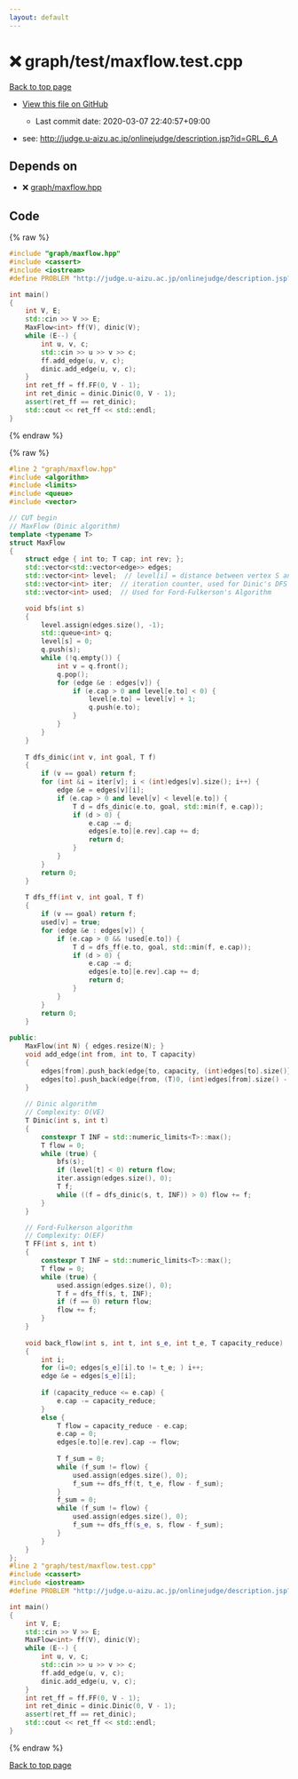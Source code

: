 ```yaml
---
layout: default
---
```


<!-- mathjax config similar to math.stackexchange -->
<script type="text/javascript" async
  src="https://cdnjs.cloudflare.com/ajax/libs/mathjax/2.7.5/MathJax.js?config=TeX-MML-AM_CHTML">
</script>
<script type="text/x-mathjax-config">
  MathJax.Hub.Config({
    TeX: { equationNumbers: { autoNumber: "AMS" }},
    tex2jax: {
      inlineMath: [ ['$','$'] ],
      processEscapes: true
    },
    "HTML-CSS": { matchFontHeight: false },
    displayAlign: "left",
    displayIndent: "2em"
  });
</script>

<script type="text/javascript" src="https://cdnjs.cloudflare.com/ajax/libs/jquery/3.4.1/jquery.min.js"></script>
<script src="https://cdn.jsdelivr.net/npm/jquery-balloon-js@1.1.2/jquery.balloon.min.js" integrity="sha256-ZEYs9VrgAeNuPvs15E39OsyOJaIkXEEt10fzxJ20+2I=" crossorigin="anonymous"></script>
<script type="text/javascript" src="../../../assets/js/copy-button.js"></script>
<link rel="stylesheet" href="../../../assets/css/copy-button.css" />


# :x: graph/test/maxflow.test.cpp

<a href="../../../index.html">Back to top page</a>

* <a href="{{ site.github.repository_url }}/blob/master/graph/test/maxflow.test.cpp">View this file on GitHub</a>
    - Last commit date: 2020-03-07 22:40:57+09:00


* see: <a href="http://judge.u-aizu.ac.jp/onlinejudge/description.jsp?id=GRL_6_A">http://judge.u-aizu.ac.jp/onlinejudge/description.jsp?id=GRL_6_A</a>


## Depends on

* :x: <a href="../../../library/graph/maxflow.hpp.html">graph/maxflow.hpp</a>


## Code

<a id="unbundled"></a>
{% raw %}
```cpp
#include "graph/maxflow.hpp"
#include <cassert>
#include <iostream>
#define PROBLEM "http://judge.u-aizu.ac.jp/onlinejudge/description.jsp?id=GRL_6_A"

int main()
{
    int V, E;
    std::cin >> V >> E;
    MaxFlow<int> ff(V), dinic(V);
    while (E--) {
        int u, v, c;
        std::cin >> u >> v >> c;
        ff.add_edge(u, v, c);
        dinic.add_edge(u, v, c);
    }
    int ret_ff = ff.FF(0, V - 1);
    int ret_dinic = dinic.Dinic(0, V - 1);
    assert(ret_ff == ret_dinic);
    std::cout << ret_ff << std::endl;
}

```
{% endraw %}

<a id="bundled"></a>
{% raw %}
```cpp
#line 2 "graph/maxflow.hpp"
#include <algorithm>
#include <limits>
#include <queue>
#include <vector>

// CUT begin
// MaxFlow (Dinic algorithm)
template <typename T>
struct MaxFlow
{
    struct edge { int to; T cap; int rev; };
    std::vector<std::vector<edge>> edges;
    std::vector<int> level;  // level[i] = distance between vertex S and i (Default: -1)
    std::vector<int> iter;  // iteration counter, used for Dinic's DFS
    std::vector<int> used;  // Used for Ford-Fulkerson's Algorithm

    void bfs(int s)
    {
        level.assign(edges.size(), -1);
        std::queue<int> q;
        level[s] = 0;
        q.push(s);
        while (!q.empty()) {
            int v = q.front();
            q.pop();
            for (edge &e : edges[v]) {
                if (e.cap > 0 and level[e.to] < 0) {
                    level[e.to] = level[v] + 1;
                    q.push(e.to);
                }
            }
        }
    }
 
    T dfs_dinic(int v, int goal, T f)
    {
        if (v == goal) return f;
        for (int &i = iter[v]; i < (int)edges[v].size(); i++) {
            edge &e = edges[v][i];
            if (e.cap > 0 and level[v] < level[e.to]) {
                T d = dfs_dinic(e.to, goal, std::min(f, e.cap));
                if (d > 0) {
                    e.cap -= d;
                    edges[e.to][e.rev].cap += d;
                    return d;
                }
            }
        }
        return 0;
    }
 
    T dfs_ff(int v, int goal, T f)
    {
        if (v == goal) return f;
        used[v] = true;
        for (edge &e : edges[v]) {
            if (e.cap > 0 && !used[e.to]) {
                T d = dfs_ff(e.to, goal, std::min(f, e.cap));
                if (d > 0) {
                    e.cap -= d;
                    edges[e.to][e.rev].cap += d;
                    return d;
                }
            }
        }
        return 0;
    }
 
public:
    MaxFlow(int N) { edges.resize(N); }
    void add_edge(int from, int to, T capacity)
    {
        edges[from].push_back(edge{to, capacity, (int)edges[to].size()});
        edges[to].push_back(edge{from, (T)0, (int)edges[from].size() - 1});
    }
 
    // Dinic algorithm
    // Complexity: O(VE)
    T Dinic(int s, int t)
    {
        constexpr T INF = std::numeric_limits<T>::max();
        T flow = 0;
        while (true) {
            bfs(s);
            if (level[t] < 0) return flow;
            iter.assign(edges.size(), 0);
            T f;
            while ((f = dfs_dinic(s, t, INF)) > 0) flow += f;
        }
    }

    // Ford-Fulkerson algorithm
    // Complexity: O(EF)
    T FF(int s, int t)
    {
        constexpr T INF = std::numeric_limits<T>::max();
        T flow = 0;
        while (true) {
            used.assign(edges.size(), 0);
            T f = dfs_ff(s, t, INF);
            if (f == 0) return flow;
            flow += f;
        }
    }
 
    void back_flow(int s, int t, int s_e, int t_e, T capacity_reduce)
    {
        int i;
        for (i=0; edges[s_e][i].to != t_e; ) i++;
        edge &e = edges[s_e][i];
 
        if (capacity_reduce <= e.cap) {
            e.cap -= capacity_reduce;
        }
        else {
            T flow = capacity_reduce - e.cap;
            e.cap = 0;
            edges[e.to][e.rev].cap -= flow;
 
            T f_sum = 0;
            while (f_sum != flow) {
                used.assign(edges.size(), 0);
                f_sum += dfs_ff(t, t_e, flow - f_sum);
            }
            f_sum = 0;
            while (f_sum != flow) {
                used.assign(edges.size(), 0);
                f_sum += dfs_ff(s_e, s, flow - f_sum);
            }
        }
    }
};
#line 2 "graph/test/maxflow.test.cpp"
#include <cassert>
#include <iostream>
#define PROBLEM "http://judge.u-aizu.ac.jp/onlinejudge/description.jsp?id=GRL_6_A"

int main()
{
    int V, E;
    std::cin >> V >> E;
    MaxFlow<int> ff(V), dinic(V);
    while (E--) {
        int u, v, c;
        std::cin >> u >> v >> c;
        ff.add_edge(u, v, c);
        dinic.add_edge(u, v, c);
    }
    int ret_ff = ff.FF(0, V - 1);
    int ret_dinic = dinic.Dinic(0, V - 1);
    assert(ret_ff == ret_dinic);
    std::cout << ret_ff << std::endl;
}

```
{% endraw %}

<a href="../../../index.html">Back to top page</a>

